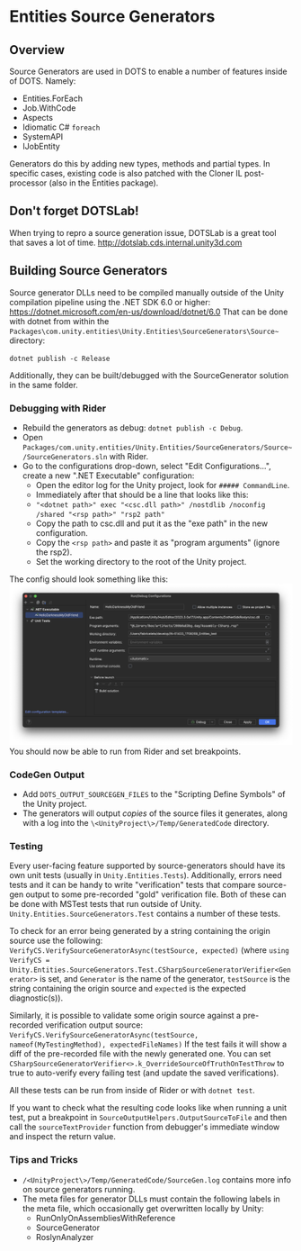 # Entities Source Generators

## Overview

Source Generators are used in DOTS to enable a number of features inside of DOTS.  Namely:
- Entities.ForEach
- Job.WithCode
- Aspects
- Idiomatic C# `foreach`
- SystemAPI
- IJobEntity

Generators do this by adding new types, methods and partial types.  In specific cases, existing code is also patched with the Cloner IL post-processor (also in the Entities package).

## Don't forget DOTSLab!

When trying to repro a source generation issue, DOTSLab is a great tool that saves a lot of time.
http://dotslab.cds.internal.unity3d.com

## Building Source Generators

Source generator DLLs need to be compiled manually outside of the Unity compilation pipeline using the .NET SDK 6.0 or higher:
https://dotnet.microsoft.com/en-us/download/dotnet/6.0
That can be done with dotnet from within the `Packages\com.unity.entities\Unity.Entities\SourceGenerators\Source~` directory:

`dotnet publish -c Release`

Additionally, they can be built/debugged with the SourceGenerator solution in the same folder.
 
### Debugging with Rider

- Rebuild the generators as debug: `dotnet publish -c Debug`.
- Open `Packages/com.unity.entities/Unity.Entities/SourceGenerators/Source~/SourceGenerators.sln` with Rider.
- Go to the configurations drop-down, select "Edit Configurations...", create a new ".NET Executable" configuration:
  - Open the editor log for the Unity project, look for `##### CommandLine`.
  - Immediately after that should be a line that looks like this:
  - `"<dotnet path>" exec "<csc.dll path>" /nostdlib /noconfig /shared "<rsp path>" "rsp2 path"`
  - Copy the path to csc.dll and put it as the "exe path" in the new configuration.
  - Copy the `<rsp path>` and paste it as "program arguments" (ignore the rsp2).
  - Set the working directory to the root of the Unity project. 

The config should look something like this:
![](codegen_debug_config.png)
You should now be able to run from Rider and set breakpoints.

### CodeGen Output

- Add `DOTS_OUTPUT_SOURCEGEN_FILES` to the "Scripting Define Symbols" of the Unity project.
- The generators will output _copies_ of the source files it generates, along with a log into the `\<UnityProject\>/Temp/GeneratedCode` directory.

### Testing

Every user-facing feature supported by source-generators should have its own unit tests (usually in `Unity.Entities.Tests`).  Additionally, errors need tests and it can be handy to write "verification" tests that compare source-gen output to some pre-recorded "gold" verification file.  Both of these can be done with MSTest tests that run outside of Unity. `Unity.Entities.SourceGenerators.Test` contains a number of these tests.

To check for an error being generated by a string containing the origin source use the following:
`VerifyCS.VerifySourceGeneratorAsync(testSource, expected)`
(where `using VerifyCS = Unity.Entities.SourceGenerators.Test.CSharpSourceGeneratorVerifier<Generator>` is set, 
and `Generator` is the name of the generator, `testSource` is the string containing the origin source and `expected` is the expected diagnostic(s)).

Similarly, it is possible to validate some origin source against a pre-recorded verification output source:
`VerifyCS.VerifySourceGeneratorAsync(testSource, nameof(MyTestingMethod), expectedFileNames)`
If the test fails it will show a diff of the pre-recorded file with the newly generated one. You can set `CSharpSourceGeneratorVerifier<>.k_OverrideSourceOfTruthOnTestThrow` to true to auto-verify every failing test (and update the saved verifications).

All these tests can be run from inside of Rider or with `dotnet test`.

If you want to check what the resulting code looks like when running a unit test, put a breakpoint in `SourceOutputHelpers.OutputSourceToFile` and then call the `sourceTextProvider` function from debugger's immediate window and inspect the return value.

### Tips and Tricks

- `/<UnityProject\>/Temp/GeneratedCode/SourceGen.log` contains more info on source generators running.
- The meta files for generator DLLs must contain the following labels in the meta file, which occasionally get overwritten locally by Unity: 
	- RunOnlyOnAssembliesWithReference
	- SourceGenerator
	- RoslynAnalyzer
